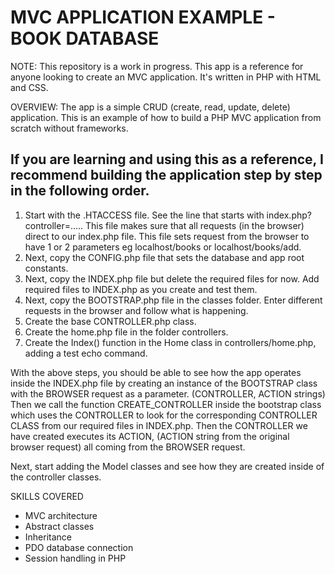 # MVC APPLICATION EXAMPLE - BOOK DATABASE

NOTE: This repository is a work in progress. 
This app is a reference for anyone looking to create an MVC application.  It's written in PHP with HTML and CSS.

OVERVIEW:
The app is a simple CRUD (create, read, update, delete) application.
This is an example of how to build a PHP MVC application from scratch without frameworks.

## If you are learning and using this as a reference, I recommend building the application step by step in the following order.

1. Start with the .HTACCESS file. 
See the line that starts with index.php?controller=..... This file makes sure that all requests (in the browser) direct to our index.php file. 
This file sets request from the browser to have 1 or 2 parameters eg localhost/books or localhost/books/add.
2. Next, copy the CONFIG.php file that sets the database and app root constants.
3. Next, copy the INDEX.php file but delete the required files for now.  Add required files to INDEX.php as you create and test them.
4. Next, copy the BOOTSTRAP.php file in the classes folder.
Enter different requests in the browser and follow what is happening.
4. Create the base CONTROLLER.php class.
5. Create the home.php file in the folder controllers.
6. Create the Index() function in the Home class in controllers/home.php, adding a test echo command.

With the above steps, you should be able to see how the app operates inside the INDEX.php file by creating an instance of the BOOTSTRAP class with the BROWSER request as a parameter. (CONTROLLER, ACTION strings)
Then we call the function CREATE_CONTROLLER inside the bootstrap class which uses the CONTROLLER to look for the corresponding CONTROLLER CLASS from our required files in INDEX.php.
Then the CONTROLLER we have created executes its ACTION, (ACTION string from the original browser request) all coming from the BROWSER request.

Next, start adding the Model classes and see how they are created inside of the controller classes.

SKILLS COVERED
* MVC architecture
* Abstract classes
* Inheritance
* PDO database connection
* Session handling in PHP